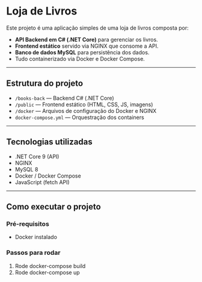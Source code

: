 # Loja de Livros

Este projeto é uma aplicação simples de uma loja de livros composta por:

- **API Backend em C# (.NET Core)** para gerenciar os livros.
- **Frontend estático** servido via NGINX que consome a API.
- **Banco de dados MySQL** para persistência dos dados.
- Tudo containerizado via Docker e Docker Compose.

---

## Estrutura do projeto

- `/books-back` — Backend C# (.NET Core)
- `/public` — Frontend estático (HTML, CSS, JS, imagens)
- `/docker` — Arquivos de configuração do Docker e NGINX
- `docker-compose.yml` — Orquestração dos containers

---

## Tecnologias utilizadas

- .NET Core 9 (API)
- NGINX
- MySQL 8
- Docker / Docker Compose
- JavaScript (fetch API)

---

## Como executar o projeto

### Pré-requisitos

- Docker instalado

### Passos para rodar

1. Rode docker-compose build
2. Rode docker-compose up

